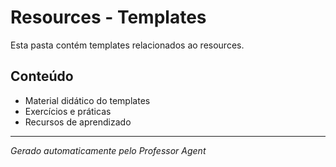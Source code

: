 # Resources - Templates

Esta pasta contém templates relacionados ao resources.

## Conteúdo
- Material didático do templates
- Exercícios e práticas
- Recursos de aprendizado

---
*Gerado automaticamente pelo Professor Agent*
